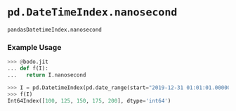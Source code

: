 # `pd.DateTimeIndex.nanosecond`

`pandasDatetimeIndex.nanosecond`

### Example Usage

```py
>>> @bodo.jit
... def f(I):
...   return I.nanosecond

>>> I = pd.DatetimeIndex(pd.date_range(start="2019-12-31 01:01:01.0000001", end="2019-12-31 01:01:01.0000002", periods=5))
>>> f(I)
Int64Index([100, 125, 150, 175, 200], dtype='int64')
```

